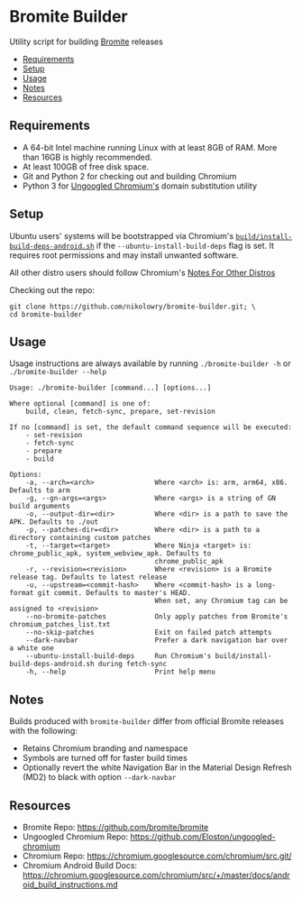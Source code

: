 # Bromite Builder

Utility script for building [Bromite](https://github.com/bromite/bromite) releases

- [Requirements](#requirements)
- [Setup](#setup)
- [Usage](#usage)
- [Notes](#notes)
- [Resources](#resources)

## <a name="requirements"></a>Requirements

- A 64-bit Intel machine running Linux with at least 8GB of RAM.
More than 16GB is highly recommended.
- At least 100GB of free disk space.
- Git and Python 2 for checking out and building Chromium
- Python 3 for [Ungoogled Chromium's](https://github.com/Eloston/ungoogled-chromium) domain substitution utility

## <a name="setup"></a>Setup

Ubuntu users' systems will be bootstrapped via Chromium's
[`build/install-build-deps-android.sh`](https://chromium.googlesource.com/chromium/src.git/+/master/build/install-build-deps-android.sh)
if the `--ubuntu-install-build-deps` flag is set. It requires root permissions
and may install unwanted software.

All other distro users should follow Chromium's
[Notes For Other Distros](https://chromium.googlesource.com/chromium/src/+/master/docs/linux/build_instructions.md#notes)

Checking out the repo:
```shell
git clone https://github.com/nikolowry/bromite-builder.git; \
cd bromite-builder
```

## <a name="usage"></a>Usage

Usage instructions are always available by running `./bromite-builder -h` or
`./bromite-builder --help`

```
Usage: ./bromite-builder [command...] [options...]

Where optional [command] is one of:
    build, clean, fetch-sync, prepare, set-revision

If no [command] is set, the default command sequence will be executed:
    - set-revision
    - fetch-sync
    - prepare
    - build

Options:
    -a, --arch=<arch>               Where <arch> is: arm, arm64, x86. Defaults to arm
    -g, --gn-args=<args>            Where <args> is a string of GN build arguments
    -o, --output-dir=<dir>          Where <dir> is a path to save the APK. Defaults to ./out
    -p, --patches-dir=<dir>         Where <dir> is a path to a directory containing custom patches
    -t, --target=<target>           Where Ninja <target> is: chrome_public_apk, system_webview_apk. Defaults to
                                    chrome_public_apk
    -r, --revision=<revision>       Where <revision> is a Bromite release tag. Defaults to latest release
    -u, --upstream=<commit-hash>    Where <commit-hash> is a long-format git commit. Defaults to master's HEAD.
                                    When set, any Chromium tag can be assigned to <revision>
    --no-bromite-patches            Only apply patches from Bromite's chromium_patches_list.txt
    --no-skip-patches               Exit on failed patch attempts
    --dark-navbar                   Prefer a dark navigation bar over a white one
    --ubuntu-install-build-deps     Run Chromium's build/install-build-deps-android.sh during fetch-sync
    -h, --help                      Print help menu
```

## <a name="notes"></a>Notes

Builds produced with `bromite-builder` differ from official Bromite releases with
the following:

- Retains Chromium branding and namespace
- Symbols are turned off for faster build times
- Optionally revert the white Navigation Bar in the Material Design Refresh (MD2)
to black with option `--dark-navbar`

## <a name="resources"></a>Resources

- Bromite Repo: https://github.com/bromite/bromite
- Ungoogled Chromium Repo: https://github.com/Eloston/ungoogled-chromium
- Chromium Repo: https://chromium.googlesource.com/chromium/src.git/
- Chromium Android Build Docs: https://chromium.googlesource.com/chromium/src/+/master/docs/android_build_instructions.md
